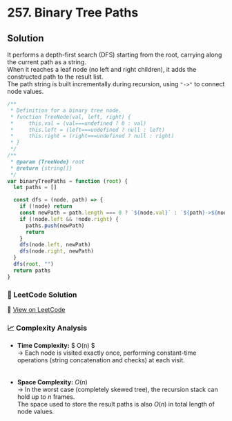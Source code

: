 # 257. Binary Tree Paths

## Solution

It performs a depth-first search (DFS) starting from the root, carrying along the current path as a string.  
When it reaches a leaf node (no left and right children), it adds the constructed path to the result list.  
The path string is built incrementally during recursion, using `"->"` to connect node values.

```javascript
/**
 * Definition for a binary tree node.
 * function TreeNode(val, left, right) {
 *     this.val = (val===undefined ? 0 : val)
 *     this.left = (left===undefined ? null : left)
 *     this.right = (right===undefined ? null : right)
 * }
 */
/**
 * @param {TreeNode} root
 * @return {string[]}
 */
var binaryTreePaths = function (root) {
  let paths = []

  const dfs = (node, path) => {
    if (!node) return
    const newPath = path.length === 0 ? `${node.val}` : `${path}->${node.val}`
    if (!node.left && !node.right) {
      paths.push(newPath)
      return
    }
    dfs(node.left, newPath)
    dfs(node.right, newPath)
  }
  dfs(root, "")
  return paths
}
```

### 📝 LeetCode Solution

🔗 [View on LeetCode](https://leetcode.com/problems/binary-tree-paths/submissions/1730613971/?envType=problem-list-v2&envId=2mxn884m)

### 📈 Complexity Analysis

- **Time Complexity:** $ O(n) $ <br>
  → Each node is visited exactly once, performing constant-time operations (string concatenation and checks) at each visit.  
  <br>
  <br>
- **Space Complexity:** $O(n)$ <br>
  → In the worst case (completely skewed tree), the recursion stack can hold up to $n$ frames.  
  The space used to store the result paths is also $O(n)$ in total length of node values.  
  <br>

 <br>
 <br>
